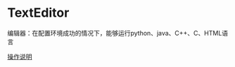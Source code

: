 # TextEditor
编辑器：在配置环境成功的情况下，能够运行python、java、C++、C、HTML语言

[操作说明](https://link2points.blog.csdn.net/article/details/114239504)
